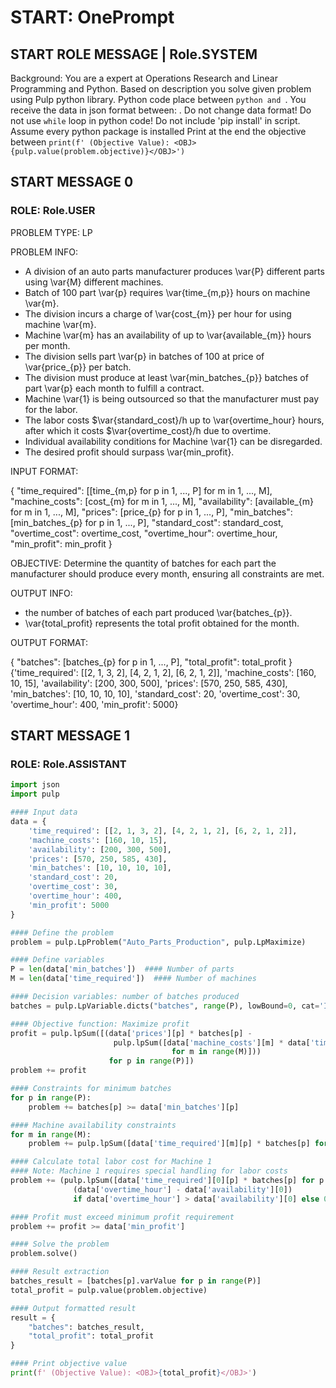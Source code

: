 # START: OnePrompt 
## START ROLE MESSAGE | Role.SYSTEM 
Background: You are a expert at Operations Research and Linear Programming and Python. Based on description you solve given problem using Pulp python library. Python code place between ```python and ```. You receive the data in json format between: <DATA></DATA>. Do not change data format! Do not use `while` loop in python code! Do not include 'pip install' in script. Assume every python package is installed Print at the end the objective between <OBJ></OBJ> `print(f' (Objective Value): <OBJ>{pulp.value(problem.objective)}</OBJ>')`  
## START MESSAGE 0 
### ROLE: Role.USER
<DESCRIPTION>
PROBLEM TYPE: LP

PROBLEM INFO:

- A division of an auto parts manufacturer produces \var{P} different parts using \var{M} different machines.
- Batch of 100 part \var{p} requires \var{time_{m,p}} hours on machine \var{m}.
- The division incurs a charge of \var{cost_{m}} per hour for using machine \var{m}.
- Machine \var{m} has an availability of up to \var{available_{m}} hours per month.
- The division sells part \var{p} in batches of 100 at price of \var{price_{p}} per batch.
- The division must produce at least \var{min_batches_{p}} batches of part \var{p} each month to fulfill a contract.
- Machine \var{1} is being outsourced so that the manufacturer must pay for the labor.
- The labor costs $\var{standard_cost}/h up to \var{overtime_hour} hours, after which it costs $\var{overtime_cost}/h due to overtime.
- Individual availability conditions for Machine \var{1} can be disregarded.
- The desired profit should surpass \var{min_profit}.

INPUT FORMAT: 

{
    "time_required": [[time_{m,p} for p in 1, ..., P] for m in 1, ..., M],
    "machine_costs": [cost_{m} for m in 1, ..., M],
    "availability": [available_{m} for m in 1, ..., M],
    "prices": [price_{p} for p in 1, ..., P],
    "min_batches": [min_batches_{p} for p in 1, ..., P],
    "standard_cost": standard_cost,
    "overtime_cost": overtime_cost,
    "overtime_hour": overtime_hour,
    "min_profit": min_profit
}

OBJECTIVE: Determine the quantity of batches for each part the manufacturer should produce every month, ensuring all constraints are met.

OUTPUT INFO:

- the number of batches of each part produced \var{batches_{p}}.
- \var{total_profit} represents the total profit obtained for the month.

OUTPUT FORMAT:

{
    "batches": [batches_{p} for p in 1, ..., P],
    "total_profit": total_profit
}
</DESCRIPTION>
<DATA>
{'time_required': [[2, 1, 3, 2], [4, 2, 1, 2], [6, 2, 1, 2]], 'machine_costs': [160, 10, 15], 'availability': [200, 300, 500], 'prices': [570, 250, 585, 430], 'min_batches': [10, 10, 10, 10], 'standard_cost': 20, 'overtime_cost': 30, 'overtime_hour': 400, 'min_profit': 5000}</DATA>


## START MESSAGE 1 
### ROLE: Role.ASSISTANT
```python
import json
import pulp

#### Input data
data = {
    'time_required': [[2, 1, 3, 2], [4, 2, 1, 2], [6, 2, 1, 2]], 
    'machine_costs': [160, 10, 15], 
    'availability': [200, 300, 500], 
    'prices': [570, 250, 585, 430], 
    'min_batches': [10, 10, 10, 10], 
    'standard_cost': 20, 
    'overtime_cost': 30, 
    'overtime_hour': 400, 
    'min_profit': 5000
}

#### Define the problem
problem = pulp.LpProblem("Auto_Parts_Production", pulp.LpMaximize)

#### Define variables
P = len(data['min_batches'])  #### Number of parts
M = len(data['time_required'])  #### Number of machines

#### Decision variables: number of batches produced
batches = pulp.LpVariable.dicts("batches", range(P), lowBound=0, cat='Integer')

#### Objective function: Maximize profit
profit = pulp.lpSum([(data['prices'][p] * batches[p] - 
                       pulp.lpSum([data['machine_costs'][m] * data['time_required'][m][p] * batches[p] / 100.0 
                                    for m in range(M)])) 
                      for p in range(P)])
problem += profit

#### Constraints for minimum batches
for p in range(P):
    problem += batches[p] >= data['min_batches'][p]

#### Machine availability constraints
for m in range(M):
    problem += pulp.lpSum([data['time_required'][m][p] * batches[p] for p in range(P)]) <= data['availability'][m]

#### Calculate total labor cost for Machine 1
#### Note: Machine 1 requires special handling for labor costs
problem += (pulp.lpSum([data['time_required'][0][p] * batches[p] for p in range(P)]) <= data['availability'][0] + 
              (data['overtime_hour'] - data['availability'][0]) 
              if data['overtime_hour'] > data['availability'][0] else 0)

#### Profit must exceed minimum profit requirement
problem += profit >= data['min_profit']

#### Solve the problem
problem.solve()

#### Result extraction
batches_result = [batches[p].varValue for p in range(P)]
total_profit = pulp.value(problem.objective)

#### Output formatted result
result = {
    "batches": batches_result,
    "total_profit": total_profit
}

#### Print objective value
print(f' (Objective Value): <OBJ>{total_profit}</OBJ>')
```

